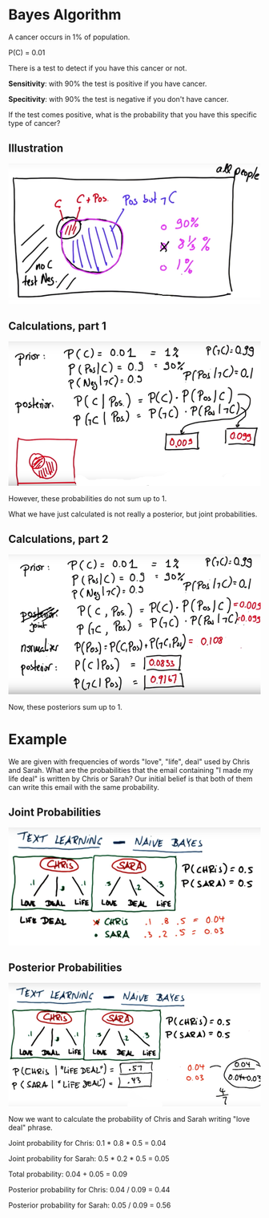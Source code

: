 # Bayes Algorithm

A cancer occurs in 1% of population.

P(C) = 0.01

There is a test to detect if you have this cancer or not. 

**Sensitivity**: with 90% the test is positive if you have cancer.

**Specitivity**: with 90% the test is negative if you don't have cancer. 

If the test comes positive, what is the probability that you have this specific type of cancer?

## Illustration

![venn diagram](diagram.png)

## Calculations, part 1

![prior and posterior](prior-posterior.png)

However, these probabilities do not sum up to 1. 

What we have just calculated is not really a posterior, but joint probabilities. 

## Calculations, part 2

![total probabilities](total-proba.png)

Now, these posteriors sum up to 1.

# Example

We are given with frequencies of words "love", "life", deal" used by Chris and Sarah. What are the probabilities that the email containing "I made my life deal" is written by Chris or Sarah? Our initial belief is that both of them can write this email with the same probability.

## Joint Probabilities

![joint probabilities](chris-sarah-joint.png)

## Posterior Probabilities

![posterior probabilities](chris-sarah-posterior.png)

Now we want to calculate the probability of Chris and Sarah writing "love deal" phrase. 

Joint probability for Chris: 0.1 * 0.8 * 0.5 = 0.04

Joint probability for Sarah: 0.5 * 0.2 * 0.5 = 0.05

Total probability: 0.04 + 0.05 = 0.09

Posterior probability for Chris: 0.04 / 0.09 = 0.44

Posterior probability for Sarah: 0.05 / 0.09 = 0.56

